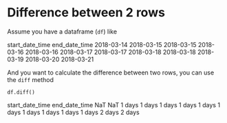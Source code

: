 # Difference between 2 rows

Assume you have a dataframe (`df`) like



start_date_time  end_date_time
2018-03-14       2018-03-15
2018-03-15       2018-03-16
2018-03-16       2018-03-17
2018-03-17       2018-03-18
2018-03-18       2018-03-19
2018-03-20       2018-03-21


And you want to calculate the difference between two rows, you can use the `diff` method

`df.diff()`

start_date_time  end_date_time
NaT              NaT
1 days           1 days
1 days           1 days
1 days           1 days
1 days           1 days
1 days           1 days
2 days           2 days
